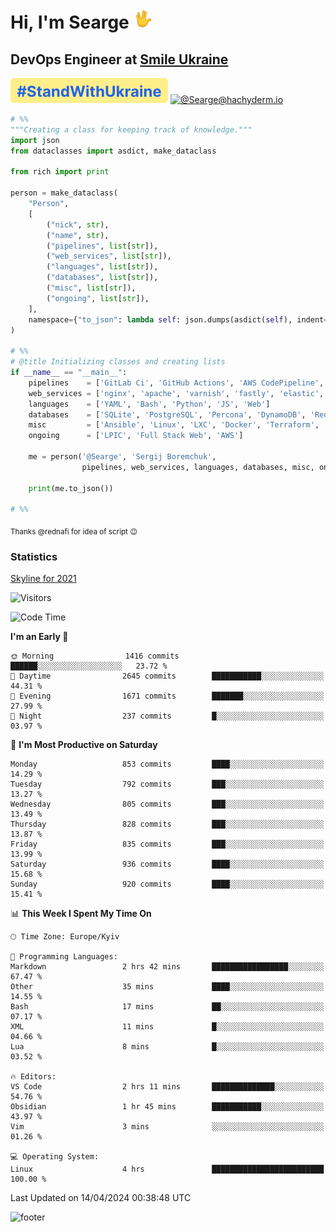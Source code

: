 # Hi, I'm Searge <img src="images/vulcan.webp" style="display: inline-block; margin: 0; height: 2rem" alt="Vulcan salute" />

## DevOps Engineer at [Smile Ukraine](https://smile-ukraine.com/en)

[![Stand With Ukraine](https://raw.githubusercontent.com/vshymanskyy/StandWithUkraine/main/badges/StandWithUkraine.svg)](https://stand-with-ukraine.pp.ua)
<a rel="me" href="https://hachyderm.io/@Searge">![@Searge@hachyderm.io](https://img.shields.io/badge/-@Searge-%232B90D9?logo=mastodon&logoColor=white)</a>

```python
# %%
"""Creating a class for keeping track of knowledge."""
import json
from dataclasses import asdict, make_dataclass

from rich import print

person = make_dataclass(
    "Person",
    [
        ("nick", str),
        ("name", str),
        ("pipelines", list[str]),
        ("web_services", list[str]),
        ("languages", list[str]),
        ("databases", list[str]),
        ("misc", list[str]),
        ("ongoing", list[str]),
    ],
    namespace={"to_json": lambda self: json.dumps(asdict(self), indent=4)},
)

# %%
# @title Initializing classes and creating lists
if __name__ == "__main__":
    pipelines    = ['GitLab Ci', 'GitHub Actions', 'AWS CodePipeline', 'Jenkins']
    web_services = ['nginx', 'apache', 'varnish', 'fastly', 'elastic', 'solr']
    languages    = ['YAML', 'Bash', 'Python', 'JS', 'Web']
    databases    = ['SQLite', 'PostgreSQL', 'Percona', 'DynamoDB', 'Redis']
    misc         = ['Ansible', 'Linux', 'LXC', 'Docker', 'Terraform', 'AWS']
    ongoing      = ['LPIC', 'Full Stack Web', 'AWS']

    me = person('@Searge', 'Sergij Boremchuk',
                pipelines, web_services, languages, databases, misc, ongoing)

    print(me.to_json())

# %%

```

<sub>Thanks @rednafi for idea of script :wink:</sub>

### Statistics

[Skyline for 2021](https://skyline.github.com/Searge/2021)

![Visitors](https://komarev.com/ghpvc/?username=searge&label=Profile%20views&color=0e75b6&style=flat) 
<!--START_SECTION:waka-->
![Code Time](http://img.shields.io/badge/Code%20Time-2%2C453%20hrs%2015%20mins-blue)

**I'm an Early 🐤** 

```text
🌞 Morning                1416 commits        ██████░░░░░░░░░░░░░░░░░░░   23.72 % 
🌆 Daytime                2645 commits        ███████████░░░░░░░░░░░░░░   44.31 % 
🌃 Evening                1671 commits        ███████░░░░░░░░░░░░░░░░░░   27.99 % 
🌙 Night                  237 commits         █░░░░░░░░░░░░░░░░░░░░░░░░   03.97 % 
```
📅 **I'm Most Productive on Saturday** 

```text
Monday                   853 commits         ████░░░░░░░░░░░░░░░░░░░░░   14.29 % 
Tuesday                  792 commits         ███░░░░░░░░░░░░░░░░░░░░░░   13.27 % 
Wednesday                805 commits         ███░░░░░░░░░░░░░░░░░░░░░░   13.49 % 
Thursday                 828 commits         ███░░░░░░░░░░░░░░░░░░░░░░   13.87 % 
Friday                   835 commits         ███░░░░░░░░░░░░░░░░░░░░░░   13.99 % 
Saturday                 936 commits         ████░░░░░░░░░░░░░░░░░░░░░   15.68 % 
Sunday                   920 commits         ████░░░░░░░░░░░░░░░░░░░░░   15.41 % 
```


📊 **This Week I Spent My Time On** 

```text
🕑︎ Time Zone: Europe/Kyiv

💬 Programming Languages: 
Markdown                 2 hrs 42 mins       █████████████████░░░░░░░░   67.47 % 
Other                    35 mins             ████░░░░░░░░░░░░░░░░░░░░░   14.55 % 
Bash                     17 mins             ██░░░░░░░░░░░░░░░░░░░░░░░   07.17 % 
XML                      11 mins             █░░░░░░░░░░░░░░░░░░░░░░░░   04.66 % 
Lua                      8 mins              █░░░░░░░░░░░░░░░░░░░░░░░░   03.52 % 

🔥 Editors: 
VS Code                  2 hrs 11 mins       ██████████████░░░░░░░░░░░   54.76 % 
Obsidian                 1 hr 45 mins        ███████████░░░░░░░░░░░░░░   43.97 % 
Vim                      3 mins              ░░░░░░░░░░░░░░░░░░░░░░░░░   01.26 % 

💻 Operating System: 
Linux                    4 hrs               █████████████████████████   100.00 % 
```


 Last Updated on 14/04/2024 00:38:48 UTC
<!--END_SECTION:waka-->

![footer](https://capsule-render.vercel.app/api?type=waving&color=gradient&customColorList=14,21&height=82&section=footer)
